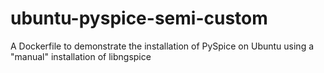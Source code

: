 # ubuntu-pyspice-semi-custom
A Dockerfile to demonstrate the installation of PySpice on Ubuntu using a "manual" installation of libngspice 
